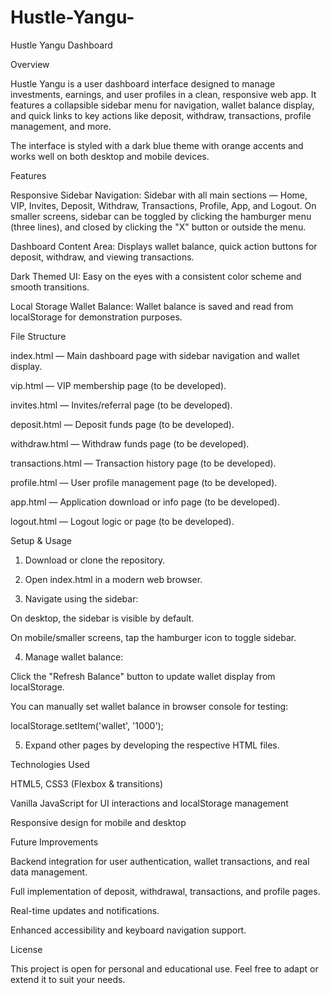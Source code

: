 # Hustle-Yangu-

Hustle Yangu Dashboard

Overview

Hustle Yangu is a user dashboard interface designed to manage investments, earnings, and user profiles in a clean, responsive web app. It features a collapsible sidebar menu for navigation, wallet balance display, and quick links to key actions like deposit, withdraw, transactions, profile management, and more.

The interface is styled with a dark blue theme with orange accents and works well on both desktop and mobile devices.

Features

Responsive Sidebar Navigation:
Sidebar with all main sections — Home, VIP, Invites, Deposit, Withdraw, Transactions, Profile, App, and Logout.
On smaller screens, sidebar can be toggled by clicking the hamburger menu (three lines), and closed by clicking the "X" button or outside the menu.

Dashboard Content Area:
Displays wallet balance, quick action buttons for deposit, withdraw, and viewing transactions.

Dark Themed UI:
Easy on the eyes with a consistent color scheme and smooth transitions.

Local Storage Wallet Balance:
Wallet balance is saved and read from localStorage for demonstration purposes.


File Structure

index.html — Main dashboard page with sidebar navigation and wallet display.

vip.html — VIP membership page (to be developed).

invites.html — Invites/referral page (to be developed).

deposit.html — Deposit funds page (to be developed).

withdraw.html — Withdraw funds page (to be developed).

transactions.html — Transaction history page (to be developed).

profile.html — User profile management page (to be developed).

app.html — Application download or info page (to be developed).

logout.html — Logout logic or page (to be developed).


Setup & Usage

1. Download or clone the repository.


2. Open index.html in a modern web browser.


3. Navigate using the sidebar:

On desktop, the sidebar is visible by default.

On mobile/smaller screens, tap the hamburger icon to toggle sidebar.



4. Manage wallet balance:

Click the "Refresh Balance" button to update wallet display from localStorage.

You can manually set wallet balance in browser console for testing:

localStorage.setItem('wallet', '1000');



5. Expand other pages by developing the respective HTML files.





Technologies Used

HTML5, CSS3 (Flexbox & transitions)

Vanilla JavaScript for UI interactions and localStorage management

Responsive design for mobile and desktop


Future Improvements

Backend integration for user authentication, wallet transactions, and real data management.

Full implementation of deposit, withdrawal, transactions, and profile pages.

Real-time updates and notifications.

Enhanced accessibility and keyboard navigation support.



License

This project is open for personal and educational use. Feel free to adapt or extend it to suit your needs.

